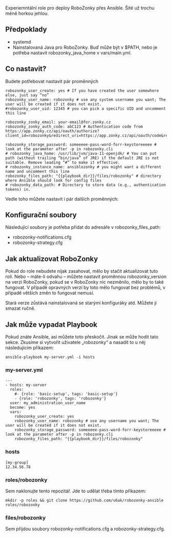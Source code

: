 Experiemntální role pro deploy RoboZonky přes Ansible. Šité už trochu méně horkou jehlou.

## Předpoklady

* systemd
* Nainstalovaná Java pro RoboZonky. Buď může být v $PATH, nebo je potřeba nastavit robozonky_java_home v vars/main.yml.

## Co nastavit?

Budete potřebovat nastavit pár proměnných

```
robozonky_user_create: yes # If you have created the user somewhere else, just say “no”
robozonky_user_name: robozonky # use any system username you want; The user will be created if it does not exist.
#robozonky_user_uid: 12345 # you can pick a specific UID and uncomment this line

robozonky_zonky_email: your-email@for.zonky.cz
robozonky_zonky_auth_code: abC123 # Authentication code from https://app.zonky.cz/api/oauth/authorize?client_id=robozonky&redirect_uri=https://app.zonky.cz/api/oauth/code&response_type=code&scope=SCOPE_APP_BASIC_INFO%20SCOPE_INVESTMENT_READ%20SCOPE_INVESTMENT_WRITE%20SCOPE_RESERVATIONS_READ%20SCOPE_RESERVATIONS_WRITE%20SCOPE_RESERVATIONS_SETTINGS_WRITE%20SCOPE_RESERVATIONS_SETTINGS_READ%20SCOPE_NOTIFICATIONS_READ%20SCOPE_NOTIFICATIONS_WRITE&state=dffdgdfg

robozonky_storage_password: someeeee-pass-word-forr-keystoreeeee # look at the parameter after -p in robozonky.cli
# robozonky_java_home: /usr/lib/jvm/java-11-openjdk/ # You can put path (without trailing “bin/java” of JRE) if the default JRE is not suitable. Remove leading “#” to make it effective.
# robozonky_instance_name: ansiblozonky # you might want a different name and uncomment this line
robozonky_files_path: "{{playbook_dir}}/files/robozonky" # directory where Ansible should look for config files
# robozonky_data_path: # Directory to store data (e.g., authentication tokens) in.

```

Vedle toho můžete nastavit i pár dalších proměnných:


## Konfigurační soubory

Následující soubory je potřeba přidat do adresáře v robozonky_files_path:

* robozonky-notifications.cfg
* robozonky-strategy.cfg

## Jak aktualizovat RoboZonky

Pokud do role nebudete nijak zasahovat, mělo by stačit aktualizovat tuto roli. Nebo – máte-li odvahu – můžete nastavit proměnnou robozonky_version na verzi RoboZonky, pokud se v RoboZonky nic nezměnilo, mělo by to také fungovat. V případě opravných verzí by toto mělo fungovat bez problémů, v případě větších změn to fungovat nemusí.

Stará verze zůstává nainstalovaná se starými konfiguráky atd. Můžete ji smazat ručně.

## Jak může vypadat Playbook

Pokud znáte Ansible, asi můžete toto přeskočit. Jinak se může hodit tato sekce. Zkusíme si vytvořit uživatele „robozonky“ a nasadit to u něj následujícím příkazem:

    ansible-playbook my-server.yml -i hosts

### my-server.yml

```
---
- hosts: my-server
  roles:
    #- {role: 'basic-setup', tags: 'basic-setup'}
    - {role: 'robozonky', tags: 'robozonky'}
  user: my_administration_user_name
  become: yes
  vars:
    robozonky_user_create: yes
    robozonky_user_name: robozonky # use any username you want; The user will be created if it does not exist.
    robozonky_storage_password: someeeee-pass-word-forr-keystoreeeee # look at the parameter after -p in robozonky.cli
    robozonky_files_path: "{{playbook_dir}}/files/robozonky"
```

### hosts

```
[my-group]
12.34.56.78
```

### roles/robozonky

Sem naklonujte tento repozitář. Jde to udělat třeba tímto příkazem:

    mkdir -p roles && git clone https://github.com/v6ak/robozonky-ansible roles/robozonky

### files/robozonky

Sem přijdou soubory robozonky-notifications.cfg a robozonky-strategy.cfg.


